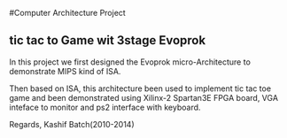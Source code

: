#Computer Architecture Project

## tic tac to Game wit 3stage Evoprok 

In this project we first designed the Evoprok micro-Architecture to demonstrate MIPS kind of ISA.

Then based on ISA, this architecture been used to implement tic tac toe game and been demonstrated using Xilinx-2 Spartan3E FPGA board, VGA inteface to monitor and ps2 interface with keyboard.

Regards,
Kashif
Batch(2010-2014)